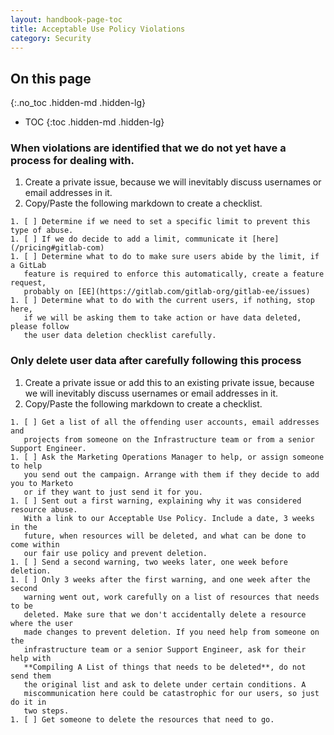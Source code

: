 ```yaml
---
layout: handbook-page-toc
title: Acceptable Use Policy Violations
category: Security
---
```


## On this page
{:.no_toc .hidden-md .hidden-lg}

- TOC
{:toc .hidden-md .hidden-lg}

### When violations are identified that we do not yet have a process for dealing with.

1. Create a private issue, because we will inevitably discuss usernames
   or email addresses in it.
1. Copy/Paste the following markdown to create a checklist.

```
1. [ ] Determine if we need to set a specific limit to prevent this type of abuse.
1. [ ] If we do decide to add a limit, communicate it [here](/pricing#gitlab-com)
1. [ ] Determine what to do to make sure users abide by the limit, if a GitLab
   feature is required to enforce this automatically, create a feature request,
   probably on [EE](https://gitlab.com/gitlab-org/gitlab-ee/issues)
1. [ ] Determine what to do with the current users, if nothing, stop here,
   if we will be asking them to take action or have data deleted, please follow
   the user data deletion checklist carefully.
```

### Only delete user data after carefully following this process

1. Create a private issue or add this to an existing private issue, because we
   will inevitably discuss usernames or email addresses in it.
1. Copy/Paste the following markdown to create a checklist.

```
1. [ ] Get a list of all the offending user accounts, email addresses and
   projects from someone on the Infrastructure team or from a senior Support Engineer.
1. [ ] Ask the Marketing Operations Manager to help, or assign someone to help
   you send out the campaign. Arrange with them if they decide to add you to Marketo
   or if they want to just send it for you.
1. [ ] Sent out a first warning, explaining why it was considered resource abuse.
   With a link to our Acceptable Use Policy. Include a date, 3 weeks in the
   future, when resources will be deleted, and what can be done to come within
   our fair use policy and prevent deletion.
1. [ ] Send a second warning, two weeks later, one week before deletion.
1. [ ] Only 3 weeks after the first warning, and one week after the second
   warning went out, work carefully on a list of resources that needs to be
   deleted. Make sure that we don't accidentally delete a resource where the user
   made changes to prevent deletion. If you need help from someone on the
   infrastructure team or a senior Support Engineer, ask for their help with
   **Compiling A List of things that needs to be deleted**, do not send them
   the original list and ask to delete under certain conditions. A
   miscommunication here could be catastrophic for our users, so just do it in
   two steps.
1. [ ] Get someone to delete the resources that need to go.
```
